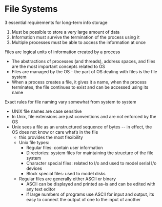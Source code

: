 # File Systems

3 essential requirements for long-term info storage

1. Must be possible to store a very large amount of data
2. Information must survive the termination of the process using it
3. Multiple processes must be able to access the information at once

Files are logical units of information created by a process

- The abstractions of processes (and threads), address spaces, and files are the most important concepts related to OS
- Files are managed by the OS - the part of OS dealing with files is the file system
- When a process creates a file, it gives it a name, when the process terminates, the file continues to exist and can be accessed using its name

Exact rules for file naming vary somewhat from system to system

- UNIX file names are case sensitive
- In Unix, file extensions are just conventions and are not enforced by the OS
- Unix sees a file as an unstructured sequence of bytes -- in effect, the OS does not know or care what’s in the file
  - this provides the most flexibility
  - Unix file types:
    - Regular files: contain user information
    - Directories: system files for maintaining the structure of the file system
    - Character special files: related to I/o and used to model serial I/o devices
    - Block special files: used to model disks
  - Regular files are generally either ASCII or binary
    - ASCII can be displayed and printed as-is and can be edited with any text editor
    - if large numbers of programs use ASCII for input and output, its easy to connect the output of one to the input of another

